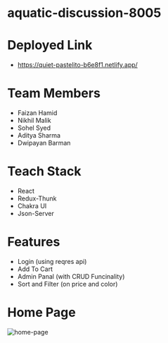 # aquatic-discussion-8005

# Deployed Link
 - https://quiet-pastelito-b6e8f1.netlify.app/

# Team Members

- Faizan Hamid
- Nikhil Malik
- Sohel Syed
- Aditya Sharma
- Dwipayan Barman

# Teach Stack

- React
- Redux-Thunk
- Chakra UI
- Json-Server

# Features

- Login (using reqres api)
- Add To Cart
- Admin Panal (with CRUD Funcinality)
- Sort and Filter (on price and color)


# Home Page

![home-page]([https://github.com/[username]/[reponame]/blob/[branch]/image.jp](https://github.com/faizanhamid0717/aquatic-discussion-8005/blob/main/fashion-deal-home-page.png)?raw=true)
